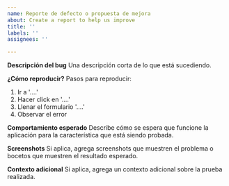 ```yaml
---
name: Reporte de defecto o propuesta de mejora
about: Create a report to help us improve
title: ''
labels: ''
assignees: ''

---
```


**Descripción del bug**
Una descripción corta de lo que está sucediendo.

**¿Cómo reproducir?**
Pasos para reproducir:
1. Ir a '....'
2. Hacer click en '....'
3. Llenar el formulario  '....'
4. Observar el error

**Comportamiento esperado**
Describe cómo se espera que funcione la aplicación para la característica que está siendo probada.

**Screenshots**
Si aplica, agrega screenshots que muestren el problema o bocetos que muestren el resultado esperado.

**Contexto adicional**
Si aplica, agrega un contexto adicional sobre la prueba realizada.
